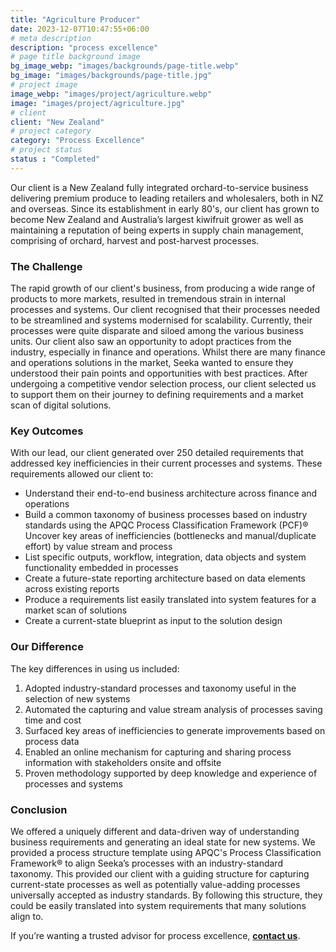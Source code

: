 ```yaml
---
title: "Agriculture Producer"
date: 2023-12-07T10:47:55+06:00
# meta description
description: "process excellence"
# page title background image
bg_image_webp: "images/backgrounds/page-title.webp"
bg_image: "images/backgrounds/page-title.jpg"
# project image
image_webp: "images/project/agriculture.webp"
image: "images/project/agriculture.jpg"
# client
client: "New Zealand"
# project category
category: "Process Excellence"
# project status
status : "Completed"
---
```


Our client is a New Zealand fully integrated orchard-to-service business delivering premium produce to leading retailers and wholesalers, both in NZ and overseas. Since its establishment in early 80's, our client has grown to become New Zealand and Australia’s largest kiwifruit grower as well as maintaining a reputation of being experts in supply chain management, comprising of orchard, harvest and post-harvest processes. 

### The Challenge
The rapid growth of our client's business, from producing a wide range of products to more markets, resulted in tremendous strain in internal processes and systems. Our client recognised that their processes needed to be streamlined and systems modernised for scalability. Currently, their processes were quite disparate and siloed among the various business units. Our client also saw an opportunity to adopt practices from the industry, especially in finance and operations. Whilst there are many finance and operations solutions in the market, Seeka wanted to ensure they understood their pain points and opportunities with best practices. After undergoing a competitive vendor selection process, our client selected us to support them on their journey to defining requirements and a market scan of digital solutions.

### Key Outcomes
With our lead, our client generated over 250 detailed requirements that addressed key inefficiencies in their current processes and systems. These requirements allowed our client to: 
- Understand their end-to-end business architecture across finance and operations
- Build a common taxonomy of business processes based on industry standards using the APQC Process Classification Framework (PCF)®
Uncover key areas of inefficiencies (bottlenecks and manual/duplicate effort) by value stream and process
- List specific outputs, workflow, integration, data objects and system functionality embedded in processes
- Create a future-state reporting architecture based on data elements across existing reports
- Produce a requirements list easily translated into system features for a market scan of solutions
- Create a current-state blueprint as input to the solution design

### Our Difference
The key differences in using us included:
1. Adopted industry-standard processes and taxonomy useful in the selection of new systems
2. Automated the capturing and value stream analysis of processes saving time and cost
3. Surfaced key areas of inefficiencies to generate improvements based on process data
4. Enabled an online mechanism for capturing and sharing process information with stakeholders onsite and offsite
5. Proven methodology supported by deep knowledge and experience of processes and systems

### Conclusion
We offered a uniquely different and data-driven way of understanding business requirements and generating an ideal state for new systems. We provided a process structure template using APQC's Process Classification Framework® to align Seeka’s processes with an industry-standard taxonomy. This provided our client with a guiding structure for capturing current-state processes as well as potentially value-adding processes universally accepted as industry standards. By following this structure, they could be easily translated into system requirements that many solutions align to.

If you’re wanting a trusted advisor for process excellence, [**contact us**](https://zenconsulting.co.nz/contact/).